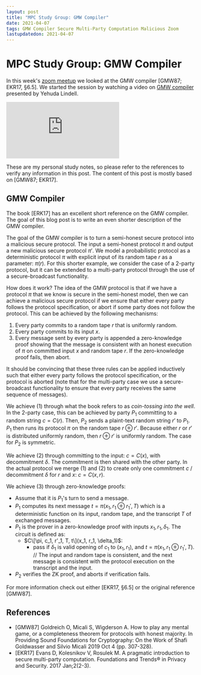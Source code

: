 ```yaml
---
layout: post
title: "MPC Study Group: GMW Compiler"
date: 2021-04-07
tags: GMW Compiler Secure Multi-Party Computation Malicious Zoom
lastupdatedon: 2021-04-07
---
```


<script type="text/x-mathjax-config">
MathJax.Hub.Config({
tex2jax: {
  skipTags: ['script', 'noscript', 'style', 'textarea', 'pre'],
  inlineMath: [['$','$']]
}
});
</script>
<script type="text/javascript" src="https://cdnjs.cloudflare.com/ajax/libs/mathjax/2.7.1/MathJax.js?config=TeX-AMS-MML_HTMLorMML"></script>

# MPC Study Group: GMW Compiler
In this week's [zoom meetup](zoom-secure-multi-party-computation-study-group) we looked at the GMW compiler [GMW87; EKR17, §6.5]. We started the session by watching a video on [GMW compiler](https://www.youtube.com/watch?v=kSrTHBPLsgE) presented by Yehuda Lindell.

<div class="youtube-container">
<iframe src="https://www.youtube.com/embed/9JTA8LKsnwc" frameborder="0" allow="accelerometer; autoplay; clipboard-write; encrypted-media; gyroscope; picture-in-picture" allowfullscreen class="youtube-iframe"></iframe>
</div>

These are my personal study notes, so please refer to the references to verify any information in this post.
The content of this post is mostly based on [GMW87; EKR17].

## GMW Compiler
The book [ERK17] has an excellent short reference on the GMW compiler.
The goal of this blog post is to write an even shorter description of the GMW compiler.

The goal of the GMW compiler is to turn a semi-honest secure protocol into a malicious secure protocol.
The input a semi-honest protocol $\pi$ and output a new malicious secure protocol $\pi'$.
We model a probabilistic protocol as a deterministic protocol $\pi$ with explicit input of its random tape $r$ as a parameter: $\pi(r)$.
For this shorter example, we consider the case of a 2-party protocol, but it can be extended to a multi-party protocol through the use of a secure-broadcast functionality.

How does it work?
The idea of the GMW protocol is that if we have a protocol $\pi$ that we know is secure in the semi-honest model, then we can achieve a malicious secure protocol if we ensure that either every party follows the protocol specification, or abort if some party does not follow the protocol.
This can be achieved by the following mechanisms:
1. Every party commits to a random tape $r$ that is uniformly random.
2. Every party commits to its input $x$.
3. Every message sent by every party is appended a zero-knowledge proof showing that the message is consistent with an honest execution of $\pi$ on committed input $x$ and random tape $r$. If the zero-knowledge proof fails, then abort.

It should be convincing that these three rules can be applied inductively such that either every party follows the protocol specification, or the protocol is aborted (note that for the multi-party case we use a secure-broadcast functionality to ensure that every party receives the same sequence of messages).

We achieve (1) through what the book refers to as *coin-tossing into the well*.
In the 2-party case, this can be achieved by party $P_1$ committing to a random string $c = C(r)$.
Then, $P_2$ sends a plaint-text random string $r'$ to $P_1$.
$P_1$ then runs its protocol $\pi$ on the random tape $r \oplus r'$.
Because either $r$ or $r'$ is distributed uniformly random, then $r \oplus r'$ is uniformly random.
The case for $P_2$ is symmetric.

We achieve (2) through committing to the input: $c = C(x)$, with decommitment $\delta$.
The commitment is then shared with the other party.
In the actual protocol we merge (1) and (2) to create only one commitment $c$ / decommitment $\delta$ for $r$ and $x$: $c = C(x, r)$.

We achieve (3) through zero-knowledge proofs:
* Assume that it is $P_1$'s turn to send a message.
* $P_1$ computes its next message $t = \pi (x_1, r_1 \oplus r_1', T)$ which is a deterministic function on its input, random tape, and the transcript $T$ of exchanged messages.
* $P_1$ is the prover in a zero-knowledge proof with inputs $x_1, r_1, \delta_1$. The circuit is defined as:
  * $C\[\pi, c_1, r'_1, T, t\](x_1, r_1, \delta_1)$:
    * pass if $\delta_1$ is valid opening of $c_1$ to $(x_1, r_1)$, and $t = \pi(x_1, r_1 \oplus r_1', T)$. // The input and random tape is consistent, and the next message is consistent with the protocol execution on the transcript and the input.
* $P_2$ verifies the ZK proof, and aborts if verification fails.

For more information check out either [EKR17, §6.5] or the original reference [GMW87].

## References
* [GMW87] Goldreich O, Micali S, Wigderson A. How to play any mental game, or a completeness theorem for protocols with honest majority. In Providing Sound Foundations for Cryptography: On the Work of Shafi Goldwasser and Silvio Micali 2019 Oct 4 (pp. 307-328).
* [EKR17] Evans D, Kolesnikov V, Rosulek M. A pragmatic introduction to secure multi-party computation. Foundations and Trends® in Privacy and Security. 2017 Jan;2(2-3).
